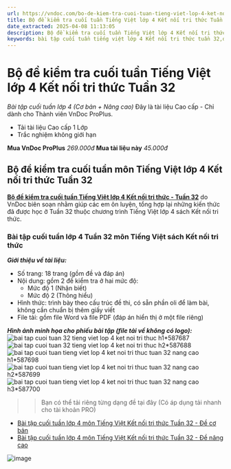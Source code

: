 ```yaml
---
url: https://vndoc.com/bo-de-kiem-tra-cuoi-tuan-tieng-viet-lop-4-ket-noi-tri-thuc-tuan-32-318916
title: Bộ đề kiểm tra cuối tuần Tiếng Việt lớp 4 Kết nối tri thức Tuần 32 - Bài tập cuối tuần lớp 4 (Cơ bản + Nâng cao) - VnDoc.com
date_extracted: 2025-04-08 11:13:05
description: Bộ đề kiểm tra cuối tuần Tiếng Việt lớp 4 Kết nối tri thức - Tuần 32 với 2 mức độ (nhận biết - thông hiểu) được VnDoc biên soạn nhằm giúp các em học sinh tham khảo, luyện tập kiến thức môn Tiếng Việt 4.
keywords: bài tập cuối tuần tiếng việt lớp 4 Kết nối tri thức tuần 32,đề kiểm tra cuối tuần Tiếng Việt lớp 4 Kết nối tri thức,Phiếu bài tập cuối tuần lớp 4 môn Tiếng Việt,phiếu bài tập tiếng việt lớp 4 tuần 32,Đề kiểm tra cuối tuần môn Tiếng Việt lớp 4 Tuần 32,Đề kiểm tra cuối tuần môn Tiếng Việt lớp 4,giải bài tập tiếng việt lớp 4,bài tập tiếng việt lớp 4,giải tiếng việt lớp 4,bài tập cuối tuần lớp 4,bài tập cuối tuần lớp 4 chân trời,phiếu bài tập cuối tuần lớp 4
---
```


# Bộ đề kiểm tra cuối tuần Tiếng Việt lớp 4 Kết nối tri thức Tuần 32
 _Bài tập cuối tuần lớp 4 \(Cơ bản + Nâng cao\)_
Đây là tài liệu Cao cấp - Chỉ dành cho Thành viên VnDoc ProPlus.
  * Tải tài liệu Cao cấp 1 Lớp
  * Trắc nghiệm không giới hạn

**Mua VnDoc ProPlus** _269.000đ_ **Mua tài liệu này** _45.000đ_
## **Bộ đề kiểm tra cuối tuần môn Tiếng Việt lớp 4 Kết nối tri thức Tuần 32**
[**Bộ đề kiểm tra cuối tuần Tiếng Việt lớp 4 Kết nối tri thức - Tuần 32**](<https://vndoc.com/bo-de-kiem-tra-cuoi-tuan-tieng-viet-lop-4-ket-noi-tri-thuc-tuan-32-318916>) do VnDoc biên soạn nhằm giúp các em ôn luyện, tổng hợp lại những kiến thức đã được học ở Tuần 32 thuộc chương trình Tiếng Việt lớp 4 sách Kết nối tri thức.
### **Bài tập cuối tuần lớp 4 Tuần 32 môn Tiếng Việt sách Kết nối tri thức**
 _**Giới thiệu về tài liệu:**_
  * Số trang: 18 trang \(gồm đề và đáp án\)
  * Nội dung: gồm 2 đề kiểm tra ở hai mức độ:
    * Mức độ 1 \(Nhận biết\)
    * Mức độ 2 \(Thông hiểu\)
  * Hình thức: trình bày theo cấu trúc đề thi, có sẵn phần oli để làm bài, không cần chuẩn bị thêm giấy viết
  * File tải: gồm file Word và file PDF \(đáp án hiển thị ở một file riêng\)

_**Hình ảnh minh họa cho phiếu bài tập \(file tải về không có logo\):**_
![bai tap cuoi tuan 32 tieng viet lop 4 ket noi tri thuc h1*587687](https://i.vdoc.vn/data/image/2024/04/22/bai-tap-cuoi-tuan-32-tieng-viet-lop-4-ket-noi-tri-thuc-h1.jpg)![bai tap cuoi tuan 32 tieng viet lop 4 ket noi tri thuc h2*587688](https://i.vdoc.vn/data/image/2024/04/22/bai-tap-cuoi-tuan-32-tieng-viet-lop-4-ket-noi-tri-thuc-h2.jpg)![bai tap cuoi tuan tieng viet lop 4 ket noi tri thuc tuan 32 nang cao h1*587698](https://i.vdoc.vn/data/image/2024/04/22/bai-tap-cuoi-tuan-tieng-viet-lop-4-ket-noi-tri-thuc-tuan-32-nang-cao-h1.jpg)![bai tap cuoi tuan tieng viet lop 4 ket noi tri thuc tuan 32 nang cao h2*587699](https://i.vdoc.vn/data/image/2024/04/22/bai-tap-cuoi-tuan-tieng-viet-lop-4-ket-noi-tri-thuc-tuan-32-nang-cao-h2.jpg)![bai tap cuoi tuan tieng viet lop 4 ket noi tri thuc tuan 32 nang cao h3*587700](https://i.vdoc.vn/data/image/2024/04/22/bai-tap-cuoi-tuan-tieng-viet-lop-4-ket-noi-tri-thuc-tuan-32-nang-cao-h3.jpg)
>> Bạn có thể tải riêng từng dạng đề tại đây \(Có áp dụng tải nhanh cho tài khoản PRO\)
  * [Bài tập cuối tuần lớp 4 môn Tiếng Việt Kết nối tri thức Tuần 32 - Đề cơ bản](<https://vndoc.com/bai-tap-cuoi-tuan-32-tieng-viet-lop-4-ket-noi-tri-thuc-318912>)
  * [Bài tập cuối tuần lớp 4 môn Tiếng Việt Kết nối tri thức Tuần 32 - Đề nâng cao](<https://vndoc.com/bai-tap-cuoi-tuan-tieng-viet-lop-4-ket-noi-tri-thuc-tuan-32-nang-cao-318913>)

![image](https://i.vdoc.vn/data/image/2024/02/24/Order-Tai-lieu.png)
